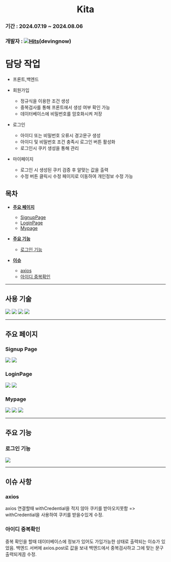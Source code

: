 # <div align="center">**Kita**</div>

### 기간 : 2024.07.19 ~ 2024.08.06

### 개발자 : [![Hits](https://hits.seeyoufarm.com/api/count/incr/badge.svg?url=https%3A%2F%2Fgithub.com%2FTeTedo&count_bg=%230D00FF&title_bg=%23000000&icon=darkreader.svg&icon_color=%23FF0000&title=hits&edge_flat=false)](https://github.com/devingnow)(devingnow)

# 담당 작업
 - 프론트,백엔드

 - 회원가입
    - 정규식을 이용한 조건 생성
    - 중복검사를 통해 프론트에서 생성 여부 확인 가능
    - 데이터베이스에 비밀번호를 암호화시켜 저장

 - 로그인
    - 아이디 또는 비밀번호 오류시 경고문구 생성
    - 아이디 및 비밀번호 조건 충족시 로그인 버튼 활성화
    - 로그인시 쿠키 생성을 통해 관리

 - 마이페이지
    - 로그인 시 생성된 쿠키 검증 후 알맞는 값을 출력
    - 수정 버튼 클릭시 수정 페이지로 이동하여 개인정보 수정 가능

## 목차

- [**주요 페이지**](#주요-페이지)
  - [SignupPage](#Signup-Page)
  - [LoginPage](#Login-Page)
  - [Mypage](#Mypage)

- [**주요 기능**](#주요-기능)
  - [로그인 기능](#로그인-기능)
  
- [**이슈**](#이슈)
  - [axios](#axios)
  - [아이디 중복확인](#아이디-중복확인)

 ---

  ## 사용 **기술**

 <img src="https://img.shields.io/badge/CSS3-1572B6?style=for-the-badge&logo=CSS3&logoColor=white"> <img src="https://img.shields.io/badge/JavaScript-F7DF1E?style=for-the-badge&logo=JavaScript&logoColor=black"> <img src="https://img.shields.io/badge/NestJS-E0234E?style=for-the-badge&logo=nestjs"> <img src="https://img.shields.io/badge/html5-E34F26?style=for-the-badge&logo=html5&logoColor=white">

---

## 주요 페이지

### **Signup Page**

<img src="https://github.com/user-attachments/assets/02275c3b-cb59-4d7a-9e4a-10b2226e86b7">
<img src="https://github.com/user-attachments/assets/0801df52-6fab-42eb-b237-a983f7c67e6e">


### **LoginPage**

<img src="https://github.com/user-attachments/assets/d8077584-592c-46c6-bc0c-e1aba402cbd6">
<img src="https://github.com/user-attachments/assets/4bc441df-728d-46b1-8057-97f00de73c5e">


### **Mypage**

<img src="https://github.com/user-attachments/assets/31b5dd3d-57e4-4cce-9f00-0dbf70ca4d09">
<img src="https://github.com/user-attachments/assets/0cd607e4-5b75-4521-98ac-50020452042a">
<img src="https://github.com/user-attachments/assets/0095abd6-c435-4afa-ad27-cccdcca45196">

---

## 주요 기능

### 로그인 기능

<img src="https://github.com/user-attachments/assets/d16cf27d-b09c-4324-b60e-4d312e870e94">

---

## 이슈 사항

### axios
axios 연결할때 withCredential을 적지 않아 쿠키를 받아오지못함
=> withCredential을 사용하여 쿠키를 받을수있게 수정.

### 아이디 중복확인
중복 확인을 할때 데이터베이스에 정보가 있어도 가입가능한 상태로 출력되는 이슈가 있었음.
백엔드 서버에 axios.post로 값을 보내 백엔드에서 중복검사하고 그에 맞는 문구 출력되게끔 수정.